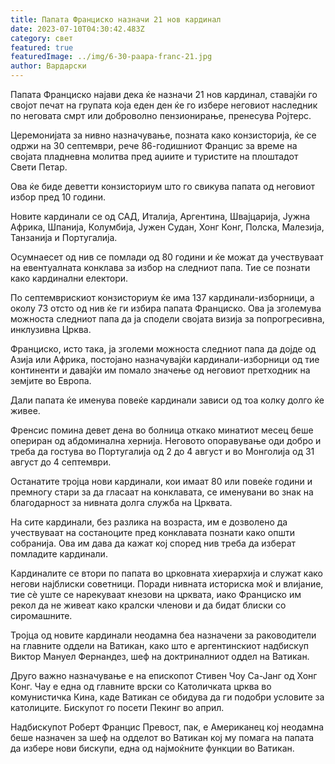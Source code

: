 ```yaml
---
title: Папата Франциско назначи 21 нов кардинал
date: 2023-07-10T04:30:42.483Z
category: свет
featured: true
featuredImage: ../img/6-30-paapa-franc-21.jpg
author: Вардарски
---
```

Папата Франциско најави дека ќе назначи 21 нов кардинал, ставајќи го својот печат на групата која еден ден ќе го избере неговиот наследник по неговата смрт или доброволно пензионирање, пренесува Ројтерс.

Церемонијата за нивно назначување, позната како конзисторија, ќе се одржи на 30 септември, рече 86-годишниот Францис за време на својата пладневна молитва пред аџиите и туристите на плоштадот Свети Петар.

Ова ќе биде деветти конзисториум што го свикува папата од неговиот избор пред 10 години.

Новите кардинали се од САД, Италија, Аргентина, Швајцарија, Јужна Африка, Шпанија, Колумбија, Јужен Судан, Хонг Конг, Полска, Малезија, Танзанија и Португалија.

Осумнаесет од нив се помлади од 80 години и ќе можат да учествуваат на евентуалната конклава за избор на следниот папа. Тие се познати како кардинални електори.

По септемврискиот конзисториум ќе има 137 кардинали-изборници, а околу 73 отсто од нив ќе ги избира папата Франциско. Ова ја зголемува можноста следниот папа да ја сподели својата визија за попрогресивна, инклузивна Црква.

Франциско, исто така, ја зголеми можноста следниот папа да дојде од Азија или Африка, постојано назначувајќи кардинали-изборници од тие континенти и давајќи им помало значење од неговиот претходник на земјите во Европа.

Дали папата ќе именува повеќе кардинали зависи од тоа колку долго ќе живее.

Френсис помина девет дена во болница откако минатиот месец беше опериран од абдоминална хернија. Неговото опоравување оди добро и треба да гостува во Португалија од 2 до 4 август и во Монголија од 31 август до 4 септември.

Останатите тројца нови кардинали, кои имаат 80 или повеќе години и премногу стари за да гласаат на конклавата, се именувани во знак на благодарност за нивната долга служба на Црквата.

На сите кардинали, без разлика на возраста, им е дозволено да учествуваат на состаноците пред конклавата познати како општи собранија. Ова им дава да кажат кој според нив треба да изберат помладите кардинали.

Кардиналите се втори по папата во црковната хиерархија и служат како негови најблиски советници. Поради нивната историска моќ и влијание, тие сè уште се нарекуваат кнезови на црквата, иако Франциско им рекол да не живеат како кралски членови и да бидат блиски со сиромашните.

Тројца од новите кардинали неодамна беа назначени за раководители на главните оддели на Ватикан, како што е аргентинскиот надбискуп Виктор Мануел Фернандез, шеф на доктриналниот оддел на Ватикан.

Друго важно назначување е на епископот Стивен Чоу Са-Јанг од Хонг Конг. Чау е една од главните врски со Католичката црква во комунистичка Кина, каде Ватикан се обидува да ги подобри условите за католиците. Бискупот го посети Пекинг во април.

Надбискупот Роберт Францис Превост, пак, е Американец кој неодамна беше назначен за шеф на одделот во Ватикан кој му помага на папата да избере нови бискупи, една од најмоќните функции во Ватикан.